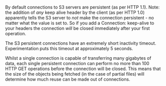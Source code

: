 
By default connections to S3 servers are persistent (as per HTTP 1.1).
Note: the addition of *any* keep alive header by the client (as per HTTP 1.0) apparently tells the S3 server to
*not* make the connection persistent - no matter what the value is set to. So if you add a Connection: keep-alive
to your headers the connection *will* be closed immediately after your first operation.

The S3 persistent connections have an extremely short inactivity timeout.
Experimentation puts this timeout at approximately 5 seconds.

Whilst a single connection is capable of transferring many gigabytes of data, each single persistent connection
can perform no more than 100 HTTP GET operations before the connection will be closed. This means that
the size of the objects being fetched (in the case of partial files) will determine how much reuse can be
made out of connections.
